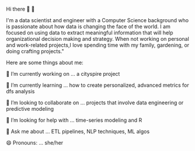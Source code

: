 Hi there 👋 🙏

I'm a data scientist and engineer with a Computer Science background who is passionate about how data is changing the face of the world. I am focused on using data to extract meaningful information that will help organizational decision making and strategy. When not working on personal and work-related projects,I love spending time with my family, gardening, or doing crafting projects."

Here are some things about me:

🔭 I’m currently working on ... a cityspire project

🌱 I’m currently learning ... how to create personalized, advanced metrics for dfs analysis

👯 I’m looking to collaborate on ... projects that involve data engineering or predictive modeling

🤔 I’m looking for help with ... time-series modeling and R

💬 Ask me about ... ETL pipelines, NLP techniques, ML algos

😄 Pronouns: ... she/her

